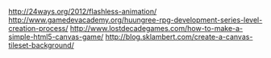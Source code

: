 http://24ways.org/2012/flashless-animation/
http://www.gamedevacademy.org/huungree-rpg-development-series-level-creation-process/
http://www.lostdecadegames.com/how-to-make-a-simple-html5-canvas-game/
http://blog.sklambert.com/create-a-canvas-tileset-background/
